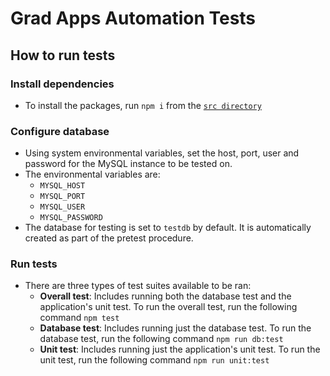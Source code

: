 # Grad Apps Automation Tests

## How to run tests

### Install dependencies
- To install the packages, run `npm i` from the [`src directory`](https://github.com/ssh24/EECS4090-Project/tree/master/src/)

### Configure database
- Using system environmental variables, set the host, port, user and password for the MySQL instance to be tested on.
- The environmental variables are:
  - `MYSQL_HOST`
  - `MYSQL_PORT`
  - `MYSQL_USER`
  - `MYSQL_PASSWORD`
- The database for testing is set to `testdb` by default. It is automatically created as part of the pretest procedure.

### Run tests
- There are three types of test suites available to be ran:
    - **Overall test**: Includes running both the database test and the application's unit test. To run the overall test, run the following command `npm test`
    - **Database test**: Includes running just the database test. To run the database test, run the following command `npm run db:test`
    - **Unit test**: Includes running just the application's unit test. To run the unit test, run the following command `npm run unit:test`
